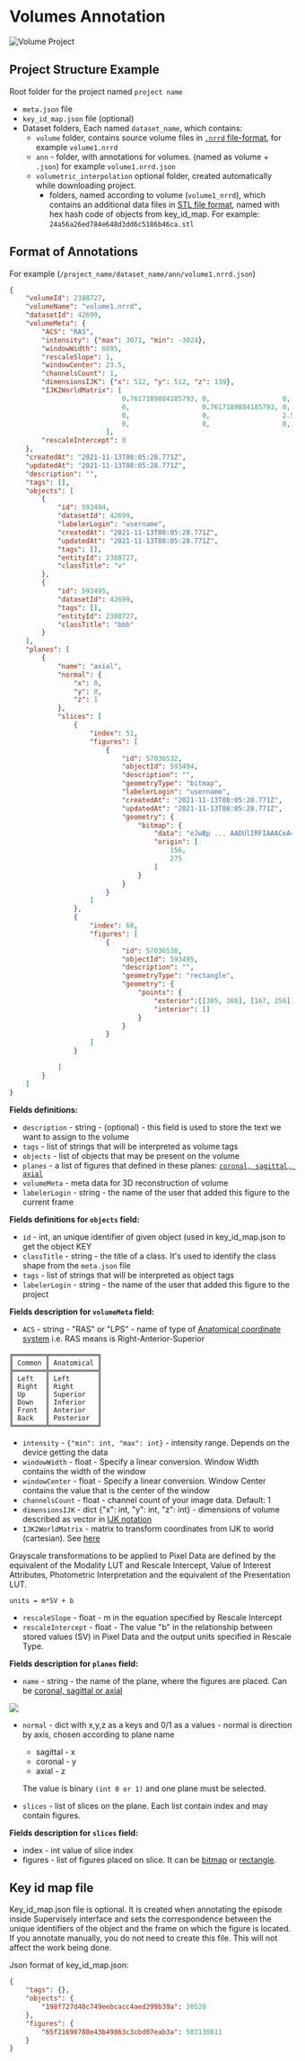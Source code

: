 # Volumes Annotation

![Volume Project](../../.gitbook/assets/volume.png)

## Project Structure Example

Root folder for the project named `project name`

* `meta.json` file
* `key_id_map.json` file (optional)
* Dataset folders, Each named `dataset_name`, which contains:
  * `volume` folder, contains source volume files in [`.nrrd` file-format](https://en.wikipedia.org/wiki/Nrrd), for example `volume1.nrrd`
  * `ann` - folder, with annotations for volumes. (named as volume + `.json`) for example `volume1.nrrd.json`
  * `volumetric_interpolation` optional folder, created automatically while downloading project.
    * folders, named according to volume (`volume1_nrrd`), which contains an additional data files in [STL file format](https://en.wikipedia.org/wiki/STL\_\(file\_format\)), named with hex hash code of objects from key\_id\_map. For example: `24a56a26ed784e648d3dd6c5186b46ca.stl`

## Format of Annotations

For example (`/project_name/dataset_name/ann/volume1.nrrd.json`)

```json
{
    "volumeId": 2388727,
    "volumeName": "volume1.nrrd",
    "datasetId": 42699,
    "volumeMeta": {
        "ACS": "RAS",
        "intensity": {"max": 3071, "min": -3024},
        "windowWidth": 6095,
        "rescaleSlope": 1,
        "windowCenter": 23.5,
        "channelsCount": 1,
        "dimensionsIJK": {"x": 512, "y": 512, "z": 139},
        "IJK2WorldMatrix": [
                            0.7617189884185793, 0,                  0,    -194.238403081894,
                            0,                  0.7617189884185793, 0,    -217.5384061336518,
                            0,                  0,                  2.5,  -347.7500000000001,
                            0,                  0,                  0,    1
                        ],
        "rescaleIntercept": 0
    },
    "createdAt": "2021-11-13T08:05:28.771Z",
    "updatedAt": "2021-11-13T08:05:28.771Z",
    "description": "",
    "tags": [],
    "objects": [
        {
            "id": 593494,
            "datasetId": 42699,
            "labelerLogin": "username",
            "createdAt": "2021-11-13T08:05:28.771Z",
            "updatedAt": "2021-11-13T08:05:28.771Z",
            "tags": [],
            "entityId": 2388727,
            "classTitle": "v"
        },
        {
            "id": 593495,
            "datasetId": 42699,
            "tags": [],
            "entityId": 2388727,
            "classTitle": "bbb"
        }
    ],
    "planes": [
        {
            "name": "axial",
            "normal": {
                "x": 0,
                "y": 0,
                "z": 1
            },
            "slices": [
                {
                    "index": 51,
                    "figures": [
                        {
                            "id": 57036532,
                            "objectId": 593494,
                            "description": "",
                            "geometryType": "bitmap",
                            "labelerLogin": "username",
                            "createdAt": "2021-11-13T08:05:28.771Z",
                            "updatedAt": "2021-11-13T08:05:28.771Z",
                            "geometry": {
                                "bitmap": {
                                    "data": "eJwBp ... AADUlIRFIAAACeA==",
                                    "origin": [
                                        156,
                                        275
                                    ]
                                }
                            }
                        }
                    ]
                },
                {
                    "index": 68,
                    "figures": [
                        {
                            "id": 57036538,
                            "objectId": 593495,
                            "description": "",
                            "geometryType": "rectangle",
                            "geometry": {
                                "points": {
                                    "exterior":[[305, 380], [167, 256]],
                                    "interior": []
                                }
                            }
                        }
                    ]
                }

            ]
        }
    ]
}
```



**Fields definitions:**

* `description` - string - (optional) - this field is used to store the text we want to assign to the volume
* `tags` - list of strings that will be interpreted as volume tags
* `objects` - list of objects that may be present on the volume
* `planes` - a list of figures that defined in these planes: [`coronal, sagittal, axial`](https://www.slicer.org/wiki/Coordinate\_systems#Anatomical\_coordinate\_system)
* `volumeMeta` - meta data for 3D reconstruction of volume
* `labelerLogin` - string - the name of the user that added this figure to the current frame

**Fields definitions for `objects` field:**

* `id` - int, an unique identifier of given object (used in key\_id\_map.json to get the object KEY
* `classTitle` - string - the title of a class. It's used to identify the class shape from the `meta.json` file
* `tags` - list of strings that will be interpreted as object tags
* `labelerLogin` - string - the name of the user that added this figure to the project

**Fields description for `volumeMeta` field:**

* `ACS` - string - "RAS" or "LPS" - name of type of [Anatomical coordinate system](https://www.slicer.org/wiki/Coordinate\_systems#Anatomical\_coordinate\_system) i.e. RAS means is Right-Anterior-Superior

```
╔════════╦════════════╗
║ Common ║ Anatomical ║
╠════════╬════════════╣
║ Left   ║ Left       ║
║ Right  ║ Right      ║
║ Up     ║ Superior   ║
║ Down   ║ Inferior   ║
║ Front  ║ Anterior   ║
║ Back   ║ Posterior  ║
╚════════╩════════════╝
```



* `intensity` - `{"min": int, "max": int}` - intensity range. Depends on the device getting the data
* `windowWidth` - float - Specify a linear conversion. Window Width contains the width of the window
* `windowCenter` - float - Specify a linear conversion. Window Center contains the value that is the center of the window
* `channelsCount` - float - channel count of your image data. Default: 1
* `dimensionsIJK` - dict {"x": int, "y": int, "z": int} - dimensions of volume described as vector in [IJK notation](https://en.wikipedia.org/wiki/Unit\_vector)
* `IJK2WorldMatrix` - matrix to transform coordinates from IJK to world (cartesian). See [here](https://www.slicer.org/wiki/Coordinate\_systems#Image\_transformation)

Grayscale transformations to be applied to Pixel Data are defined by the equivalent of the Modality LUT and Rescale Intercept, Value of Interest Attributes, Photometric Interpretation and the equivalent of the Presentation LUT.

`units = m*SV + b`

* `rescaleSlope` - float - m in the equation specified by Rescale Intercept
* `rescaleIntercept` - float - The value "b" in the relationship between stored values (SV) in Pixel Data and the output units specified in Rescale Type.

**Fields description for `planes` field:**

* `name` - string - the name of the plane, where the figures are placed. Can be [coronal, sagittal or axial](https://www.slicer.org/wiki/Coordinate\_systems#Anatomical\_coordinate\_system)

![](../../.gitbook/assets/body\_planes.png)



*   `normal` - dict with x,y,z as a keys and 0/1 as a values - normal is direction by axis, chosen according to plane name

    * sagittal - x
    * coronal - y
    * axial - z

    The value is binary `(int 0 or 1)` and one plane must be selected.
* `slices` - list of slices on the plane. Each list contain index and may contain figures.

**Fields description for `slices` field:**

* index - int value of slice index
* figures - list of figures placed on slice. It can be [bitmap](objects.md#bitmap) or [rectangle](objects.md#rectangle).

## Key id map file

Key\_id\_map.json file is optional. It is created when annotating the episode inside Supervisely interface and sets the correspondence between the unique identifiers of the object and the frame on which the figure is located. If you annotate manually, you do not need to create this file. This will not affect the work being done.

Json format of key\_id\_map.json:

```json
{
    "tags": {},
    "objects": {
        "198f727d40c749eebcacc4aed299b39a": 20520
    },
    "figures": {
        "65f21690780e43b49863c3cbd07eab3a": 503130811
    }
}
```
